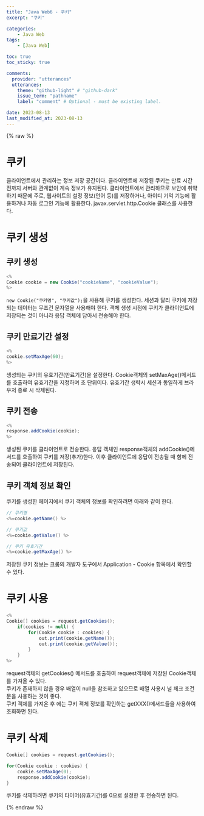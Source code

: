 ```yaml
---
title: "Java Web6 - 쿠키"
excerpt: "쿠키"

categories:
    - Java Web
tags:
    - [Java Web]

toc: true
toc_sticky: true

comments:
  provider: "utterances"
  utterances:
    theme: "github-light" # "github-dark"
    issue_term: "pathname"
    label: "comment" # Optional - must be existing label.

date: 2023-08-13
last_modified_at: 2023-08-13
---
```

{% raw %}
# 쿠키
클라이언트에서 관리하는 정보 저장 공간이다. 클라이언트에 저장된 쿠키는 만료 시간 전까지 서버와 관계없이 계속 정보가 유지된다. 클라이언트에서 관리하므로 보안에 취약하기 때문에 주로, 웹사이트의 설정 정보(언어 등)를 저장하거나, 아이디 기억 기능에 활용하거나 자동 로그인 기능에 활용한다. javax.servlet.http.Cookie 클래스를 
사용한다.  

# 쿠키 생성
## 쿠키 생성
```java
<%
Cookie cookie = new Cookie("cookieName", "cookieValue");
%>
```
```new Cookie("쿠키명", "쿠키값");```을 사용해 쿠키를 생성한다. 세션과 달리 쿠키에 저장되는 데이터는 무조건 문자열을 사용해야 한다. 객체 생성 시점에 쿠키가 클라이언트에 저장되는 것이 아니라 응답 객체에 담아서 전송해야 한다.  

## 쿠키 만료기간 설정
```java
<%
cookie.setMaxAge(60);
%>
```
생성되는 쿠키의 유효기간(만료기간)을 설정한다. Cookie객체의 setMaxAge()메서드를 호출하여 유효기간을 지정하며 초 단위이다. 유효기간 생략시 세션과 동일하게 브라우저 종료 시 삭제된다.  

## 쿠키 전송
```java
<%
response.addCookie(cookie);
%>
```
생성된 쿠키를 클라이언트로 전송한다. 응답 객체인 response객체의 addCookie()메서드를 호출하여 쿠키를 저장(추가)한다. 이후 클라이언트에 응답이 전송될 때 함께 전송되어 클라이언트에 저장된다.  

## 쿠키 객체 정보 확인
쿠키를 생성한 페이지에서 쿠키 객체의 정보를 확인하려면 아래와 같이 한다.  
```java
// 쿠키명
<%=cookie.getName() %>

// 쿠키값
<%=cookie.getValue() %>

// 쿠키 유효기간
<%=cookie.getMaxAge() %>
```
저장된 쿠키 정보는 크롬의 개발자 도구에서 Application - Cookie 항목에서 확인할 수 있다.  

# 쿠키 사용
```java
<%
Cookie[] cookies = request.getCookies();
	if(cookies != null) {
		for(Cookie cookie : cookies) {
			out.print(cookie.getName());
			out.print(cookie.getValue());
		}
	}
%>
```
request객체의 getCookies() 메서드를 호출하여 request객체에 저장된 Cookie객체를 가져올 수 있다.  
쿠키가 존재하지 않을 경우 배열이 null을 참조하고 있으므로 배열 사용시 널 체크 조건문을 사용하는 것이 좋다.  
쿠키 객체를 가져온 후 에는 쿠키 객체 정보를 확인하는 getXXX()메서드들을 사용하여 조회하면 된다.  

# 쿠키 삭제
```java
Cookie[] cookies = request.getCookies();

for(Cookie cookie : cookies) {
    cookie.setMaxAge(0);
    response.addCookie(cookie);
}
```
쿠키를 삭제하려면 쿠키의 타이머(유효기간)를 0으로 설정한 후 전송하면 된다. 

{% endraw %}
